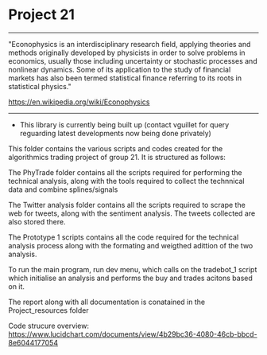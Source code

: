 # Project 21
_______________________________________________________________________________________________
"Econophysics is an interdisciplinary research field, applying theories and methods originally developed by physicists
in order to solve problems in economics, usually those including uncertainty or stochastic processes
and nonlinear dynamics. Some of its application to the study of financial markets has also been termed
statistical finance referring to its roots in statistical physics."

https://en.wikipedia.org/wiki/Econophysics
_______________________________________________________________________________________________

- This library is currently being built up (contact vguillet for query reguarding latest developments now being done privately)

This folder contains the various scripts and codes created for the algorithmics trading 
project of group 21. It is structured as follows:

The PhyTrade folder contains all the scripts required for performing the technical
analysis, along with the tools required to collect the technnical data and combine
splines/signals

The Twitter analysis folder contains all the scripts required to scrape the web for
tweets, along with the sentiment analysis. The tweets collected are also stored there.

The Prototype 1 scripts contains all the code required for the technical analysis
process along with the formating and weigthed adittion of the two analysis.

To run the main program, run dev menu, which calls on the tradebot_1 script which initialise
an analysis and performs the buy and trades acitons based on it.

The report along with all documentation is conatained in the Project_resources folder

Code strucure overview:
https://www.lucidchart.com/documents/view/4b29bc36-4080-46cb-bbcd-8e6044177054
